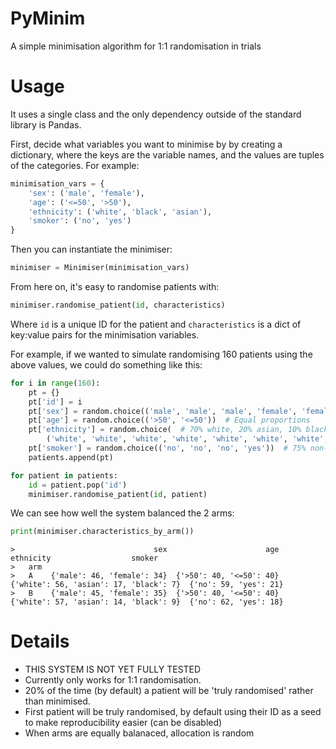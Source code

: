 # PyMinim
A simple minimisation algorithm for 1:1 randomisation in trials


# Usage
It uses a single class and the only dependency outside of the standard library is Pandas.

First, decide what variables you want to minimise by by creating a dictionary, where the keys are the variable names, and the values are tuples of the categories.
For example:
```python
minimisation_vars = {
    'sex': ('male', 'female'),
    'age': ('<=50', '>50'),
    'ethnicity': ('white', 'black', 'asian'),
    'smoker': ('no', 'yes')
}
```

Then you can instantiate the minimiser:

```python
minimiser = Minimiser(minimisation_vars)
```

From here on, it's easy to randomise patients with:

```python
minimiser.randomise_patient(id, characteristics)
```   

Where ```id``` is a unique ID for the patient and ```characteristics``` is a dict of key:value pairs for the minimisation variables.

For example, if we wanted to simulate randomising 160 patients using the above values, we could do something like this:

```python
for i in range(160):
    pt = {}
    pt['id'] = i
    pt['sex'] = random.choice(('male', 'male', 'male', 'female', 'female'))  # 60% male
    pt['age'] = random.choice(('>50', '<=50'))  # Equal proportions
    pt['ethnicity'] = random.choice(  # 70% white, 20% asian, 10% black
        ('white', 'white', 'white', 'white', 'white', 'white', 'white', 'asian', 'asian', 'black'))
    pt['smoker'] = random.choice(('no', 'no', 'no', 'yes'))  # 75% non-smokers
    patients.append(pt)

for patient in patients:
    id = patient.pop('id')
    minimiser.randomise_patient(id, patient)
```
        
We can see how well the system balanced the 2 arms:

```python
print(minimiser.characteristics_by_arm())
```
```
>                               sex                      age                               ethnicity                  smoker
>   arm                                                        
>   A    {'male': 46, 'female': 34}  {'>50': 40, '<=50': 40}   {'white': 56, 'asian': 17, 'black': 7}  {'no': 59, 'yes': 21}
>   B    {'male': 45, 'female': 35}  {'>50': 40, '<=50': 40}   {'white': 57, 'asian': 14, 'black': 9}  {'no': 62, 'yes': 18}
```

# Details

* THIS SYSTEM IS NOT YET FULLY TESTED
* Currently only works for 1:1 randomisation.
* 20% of the time (by default) a patient will be 'truly randomised' rather than minimised.
* First patient will be truly randomised, by default using their ID as a seed to make reproducibility easier (can be disabled)
* When arms are equally balanaced, allocation is random

